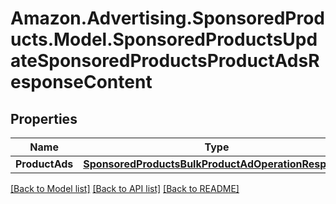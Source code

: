 # Amazon.Advertising.SponsoredProducts.Model.SponsoredProductsUpdateSponsoredProductsProductAdsResponseContent

## Properties

Name | Type | Description | Notes
------------ | ------------- | ------------- | -------------
**ProductAds** | [**SponsoredProductsBulkProductAdOperationResponse**](SponsoredProductsBulkProductAdOperationResponse.md) |  | 

[[Back to Model list]](../README.md#documentation-for-models) [[Back to API list]](../README.md#documentation-for-api-endpoints) [[Back to README]](../README.md)

